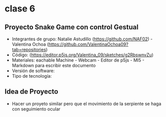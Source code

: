 # clase 6

## Proyecto Snake Game con control Gestual

- Integrantes de grupo: Natalie Astudillo (https://github.com/NAF02) - Valentina Ochoa (https://github.com/ValentinaOchoa09?tab=repositories)
- Código: (https://editor.p5js.org/Valentina_09/sketches/g2RbswnvZu)
- Materiales: eachable Machine - Webcam - Editor de p5js - Ml5 - Markdown para escribir este documento
- Versión de software:
- Tipo de tecnología:

## Idea de Proyecto

- Hacer un proyeto similar pero que el movimiento de la serpiente se haga con seguimiento ocular
